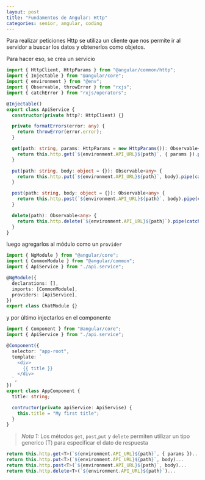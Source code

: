 ```yaml
---
layout: post
title: "Fundamentos de Angular: Http"
categories: senior, angular, coding
---
```


Para realizar peticiones Http se utiliza un cliente que <!--more-->nos permite ir al servidor a buscar los datos y obtenerlos como objetos.

Para hacer eso, se crea un servicio

```ts
import { HttpClient, HttpParams } from "@angular/common/http";
import { Injectable } from "@angular/core";
import { environment } from "@env";
import { Observable, throwError } from "rxjs";
import { catchError } from "rxjs/operators";

@Injectable()
export class ApiService {
  constructor(private http?: HttpClient) {}

  private formatErrors(error: any) {
    return throwError(error.error);
  }

  get(path: string, params: HttpParams = new HttpParams()): Observable<any> {
    return this.http.get(`${environment.API_URL}${path}`, { params }).pipe(catchError(this.formatErrors));
  }

  put(path: string, body: object = {}): Observable<any> {
    return this.http.put(`${environment.API_URL}${path}`, body).pipe(catchError(this.formatErrors));
  }

  post(path: string, body: object = {}): Observable<any> {
    return this.http.post(`${environment.API_URL}${path}`, body).pipe(catchError(this.formatErrors));
  }

  delete(path): Observable<any> {
    return this.http.delete(`${environment.API_URL}${path}`).pipe(catchError(this.formatErrors));
  }
}
```

luego agregarlos al módulo como un `provider`

```ts
import { NgModule } from "@angular/core";
import { CommonModule } from "@angular/common";
import { ApiService } from "./api.service";

@NgModule({
  declarations: [],
  imports: [CommonModule],
  providers: [ApiService],
})
export class ChatModule {}
```

y por último injectarlos en el componente

```ts
import { Component } from "@angular/core";
import { ApiService } from "./api.service";

@Component({
  selector: "app-root",
  template: `
    <div>
      {{ title }}
    </div>
  `,
})
export class AppComponent {
  title: string;

  contructor(private apiService: ApiServise) {
    this.title = "My first title";
  }
}
```

> _Nota 1:_ Los métodos `get`, `post`,`put` y `delete` permiten utilizar un tipo generico (T) para especificar el dato de respuesta

```ts
return this.http.get<T>(`${environment.API_URL}${path}`, { params })...
return this.http.put<T>(`${environment.API_URL}${path}`, body)...
return this.http.post<T>(`${environment.API_URL}${path}`, body)...
return this.http.delete<T>(`${environment.API_URL}${path}`)...
```

